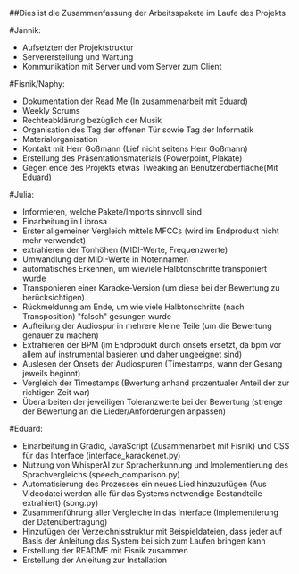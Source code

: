 ##Dies ist die Zusammenfassung der Arbeitsspakete im Laufe des Projekts

#Jannik:
- Aufsetzten der Projektstruktur
- Servererstellung und Wartung
- Kommunikation mit Server und vom Server zum Client

#Fisnik/Naphy:
- Dokumentation der Read Me (In zusammenarbeit mit Eduard)
- Weekly Scrums
- Rechteabklärung bezüglich der Musik
- Organisation des Tag der offenen Tür sowie Tag der Informatik
- Materialorganisation
- Kontakt mit Herr Goßmann (Lief nicht seitens Herr Goßmann)
- Erstellung des Präsentationsmaterials (Powerpoint, Plakate)
- Gegen ende des Projekts etwas Tweaking an Benutzeroberfläche(Mit Eduard)

#Julia:
- Informieren, welche Pakete/Imports sinnvoll sind
- Einarbeitung in Librosa
- Erster allgemeiner Vergleich mittels MFCCs (wird im Endprodukt nicht mehr verwendet)
- extrahieren der Tonhöhen (MIDI-Werte, Frequenzwerte)
- Umwandlung der MIDI-Werte in Notennamen
- automatisches Erkennen, um wieviele Halbtonschritte transponiert wurde
- Transponieren einer Karaoke-Version (um diese bei der Bewertung zu berücksichtigen)
- Rückmeldunng am Ende, um wie viele Halbtonschritte (nach Transposition) "falsch" gesungen wurde
- Aufteilung der Audiospur in mehrere kleine Teile (um die Bewertung genauer zu machen)
- Extrahieren der BPM (im Endprodukt durch onsets ersetzt, da bpm vor allem auf instrumental basieren und daher ungeeignet sind)
- Auslesen der Onsets der Audiospuren (Timestamps, wann der Gesang jeweils beginnt)
- Vergleich der Timestamps (Bwertung anhand prozentualer Anteil der zur richtigen Zeit war)
- Überarbeiten der jeweiligen Toleranzwerte bei der Bewertung (strenge der Bewertung an die Lieder/Anforderungen anpassen)

#Eduard:
- Einarbeitung in Gradio, JavaScript (Zusammenarbeit mit Fisnik) und CSS für das Interface (interface_karaokenet.py)
- Nutzung von WhisperAI zur Spracherkunnung und Implementierung des Sprachvergleichs (speech_comparison.py)
- Automatisierung des Prozesses ein neues Lied hinzuzufügen (Aus Videodatei werden alle für das Systems notwendige Bestandteile extrahiert) (song.py)
- Zusammenführung aller Vergleiche in das Interface (Implementierung der Datenübertragung)
- Hinzufügen der Verzeichnisstruktur mit Beispieldateien, dass jeder auf Basis der Anleitung das System bei sich zum Laufen bringen kann
- Erstellung der README mit Fisnik zusammen
- Erstellung der Anleitung zur Installation
